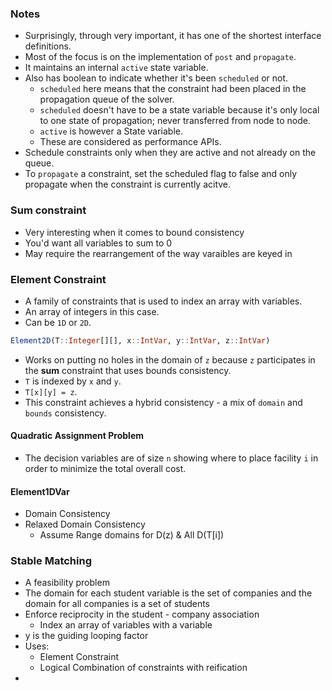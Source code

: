 ### Notes
- Surprisingly, through very important, it has one of the shortest interface definitions.
- Most of the focus is on the implementation of `post` and `propagate`.
- It maintains an internal `active` state variable.
- Also has boolean to indicate whether it's been `scheduled` or not.
  - `scheduled` here means that the constraint had been placed in the propagation queue of the solver.
  - `scheduled` doesn't have to be a state variable because it's only local to one state of propagation; never transferred from node to node.
  - `active` is however a State variable.
  - These are considered as performance APIs.
- Schedule constraints only when they are active and not already on the queue.
- To `propagate` a constraint, set the scheduled flag to false and only propagate when the constraint is currently acitve.


### Sum constraint
- Very interesting when it comes to bound consistency
- You'd want all variables to sum to 0
- May require the rearrangement of the way varaibles are keyed in


### Element Constraint
- A family of constraints that is used to index an array with variables.
- An array of integers in this case.
- Can be `1D` or `2D`.
```julia
Element2D(T::Integer[][], x::IntVar, y::IntVar, z::IntVar)
```
- Works on putting no holes in the domain of `z` because `z` participates in the __sum__ constraint that uses bounds consistency.
- `T` is indexed by `x` and `y`.
- `T[x][y] = z`.
- This constraint achieves a hybrid consistency - a mix of `domain` and `bounds` consistency.
#### Quadratic Assignment Problem
- The decision variables are of size `n` showing where to place facility `i` in order to minimize the total overall cost.


#### Element1DVar
- Domain Consistency
- Relaxed Domain Consistency
  - Assume Range domains for D(z) & All D(T[i])

### Stable Matching
- A feasibility problem
- The domain for each student variable is the set of companies and the domain for all companies is a set of students
- Enforce reciprocity in the student - company association
  - Index an array of variables with a variable
- y is the guiding looping factor
- Uses:
  - Element Constraint
  - Logical Combination of constraints with reification
- 